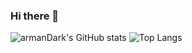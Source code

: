 ### Hi there 👋

<!--
**armanDark/armanDark** is a ✨ _special_ ✨ repository because its `README.md` (this file) appears on your GitHub profile.
-->

![armanDark's GitHub stats](https://github-readme-stats.vercel.app/api?username=armanDark&hide=contribs,issues)
![Top Langs](https://github-readme-stats.vercel.app/api/top-langs/?username=armanDark)
